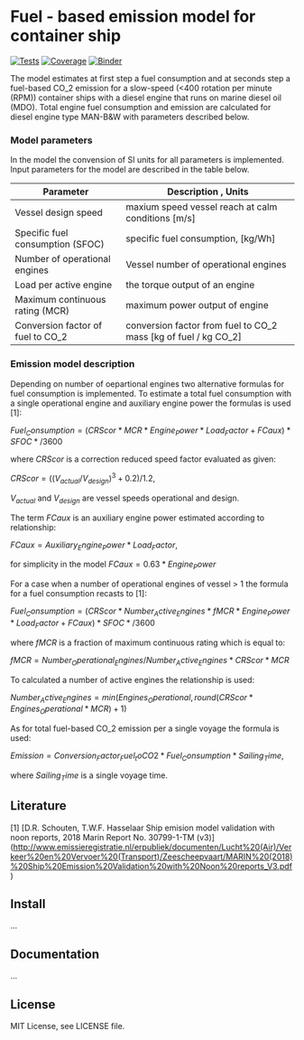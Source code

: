 # Fuel - based emission model for container ship

[![Tests](https://github.com/willirath/rasmus_fuel/workflows/test/badge.svg)](https://github.com/willirath/rasmus_fuel/actions?query=workflow%3Atest)
[![Coverage](https://codecov.io/gh/willirath/rasmus_fuel/branch/master/graphs/badge.svg?branch=master)](https://codecov.io/github/willirath/rasmus_fuel?branch=master)
[![Binder](https://mybinder.org/badge_logo.svg)](https://mybinder.org/v2/gh/willirath/rasmus_fuel/master?filepath=doc%2Fexamples)

The model estimates at first step a fuel consumption and at seconds step a fuel-based CO_2 emission for a slow-speed (<400 rotation per minute (RPM)) container ships with a diesel engine 
that runs on marine diesel oil (MDO). Total engine fuel consumption and emission are calculated for diesel engine type MAN-B&W with parameters described below. 

### Model parameters

In the model the convension of SI units for all parameters is implemented. Input parameters for the model are described in the table below. 

| Parameter | Description , Units | 
| --- | --- |
| Vessel design speed | maxium speed vessel reach at calm conditions [m/s] |
| Specific fuel consumption (SFOC)| specific fuel consumption, [kg/Wh]  |
| Number of operational engines | Vessel number of operational engines |
| Load per active engine | the torque output of an engine |
| Maximum continuous rating (MCR)| maximum power output of engine|
| Conversion factor of fuel to CO_2 | conversion factor from fuel to CO_2 mass [kg of fuel / kg CO_2]| 



### Emission model description

Depending on number of oepartional engines two alternative formulas for fuel consumption is implemented.
To estimate a total fuel consumption with a single operational engine and auxiliary engine power the formulas is used [1]:

$Fuel_Consumption = (CRScor * MCR * Engine_Power  * Load_Factor + FCaux)* SFOC * /3600$     

where $CRScor$ is a correction reduced speed factor evaluated as given:

$CRScor = ((V_{actual}/V_{design}) ^ 3 + 0.2) / 1.2,$

$V_{actual}$  and $V_{design}$ are vessel speeds operational and design. 

The term $FCaux$ is an auxiliary engine power estimated according to relationship:

$FCaux = Auxiliary_Engine_Power * Load_Factor$,

for simplicity in the model $FCaux = 0.63 * Engine_Power$

For a case when a number of operational engines of vessel > 1 the formula for a fuel consumption recasts to [1]:

$Fuel_Consumption = (CRScor * Number_Active_Engines * fMCR * Engine_Power  * Load_Factor + FCaux)* SFOC * /3600$ 

where $fMCR$ is a fraction of maximum continuous rating which is equal to:

$fMCR = Number_Operational_Engines / Number_Active_Engines * CRScor * MCR$

To calculated a number of active engines the relationship is used:

$Number_Active_Engines = min(Engines_Operational, round(CRScor * Engines_Operational * MCR)+1)$

As for total fuel-based CO_2 emission per a single voyage the formula is used: 

$Emission = Conversion_Factor_Fuel_toCO2 * Fuel_Consumption * Sailing_Time,$   

where $Sailing_Time$ is a single voyage time.

## Literature

[1] [D.R. Schouten, T.W.F. Hasselaar Ship emision model validation with noon reports, 2018 Marin Report No. 30799-1-TM (v3)] (http://www.emissieregistratie.nl/erpubliek/documenten/Lucht%20(Air)/Verkeer%20en%20Vervoer%20(Transport)/Zeescheepvaart/MARIN%20(2018)%20Ship%20Emission%20Validation%20with%20Noon%20reports_V3.pdf)

## Install

...

## Documentation

...

## License

MIT License, see LICENSE file.

